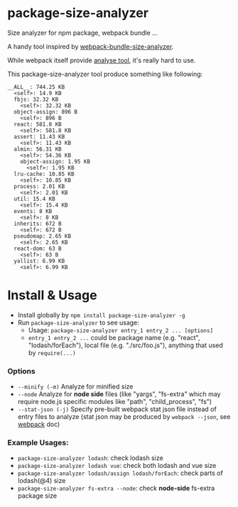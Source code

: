 # package-size-analyzer
Size analyzer for npm package, webpack bundle ...

A handy tool inspired by [webpack-bundle-size-analyzer](https://github.com/robertknight/webpack-bundle-size-analyzer).

While webpack itself provide [analyse tool](http://webpack.github.com/analyse), it's really hard to use.

This package-size-analyzer tool produce something like following:

```
__ALL__: 744.25 KB
  <self>: 14.9 KB
  fbjs: 32.32 KB
    <self>: 32.32 KB
  object-assign: 896 B
    <self>: 896 B
  react: 581.8 KB
    <self>: 581.8 KB
  assert: 11.43 KB
    <self>: 11.43 KB
  almin: 56.31 KB
    <self>: 54.36 KB
    object-assign: 1.95 KB
      <self>: 1.95 KB
  lru-cache: 10.85 KB
    <self>: 10.85 KB
  process: 2.01 KB
    <self>: 2.01 KB
  util: 15.4 KB
    <self>: 15.4 KB
  events: 8 KB
    <self>: 8 KB
  inherits: 672 B
    <self>: 672 B
  pseudomap: 2.65 KB
    <self>: 2.65 KB
  react-dom: 63 B
    <self>: 63 B
  yallist: 6.99 KB
    <self>: 6.99 KB
```


# Install & Usage

- Install globally by `npm install package-size-analyzer -g`
- Run `package-size-analyzer` to see usage:
  - Usage: `package-size-analyzer entry_1 entry_2 ... [options]`
  - `entry_1 entry_2 ...` could be package name (e.g. "react", "lodash/forEach"), local file (e.g. "./src/foo.js"), anything that used by `require(...)`

### Options

- `--minify (-m)` Analyze for minified size
- `--node` Analyze for **node side** files (like "yargs", "fs-extra" which may require node.js specific modules like "path", "child_process", "fs")
- `--stat-json (-j)` Specify pre-built webpack stat json file instead of entry files to analyze (stat json may be produced by `webpack --json`, see [webpack](http://webpack.github.io/docs/cli.html#json) doc)

### Example Usages:

- `package-size-analyzer lodash`: check lodash size
- `package-size-analyzer lodash vue`: check both lodash and vue size
- `package-size-analyzer lodash/assign lodash/forEach`: check parts of lodash(@4) size
- `package-size-analyzer fs-extra --node`: check **node-side** fs-extra package size
